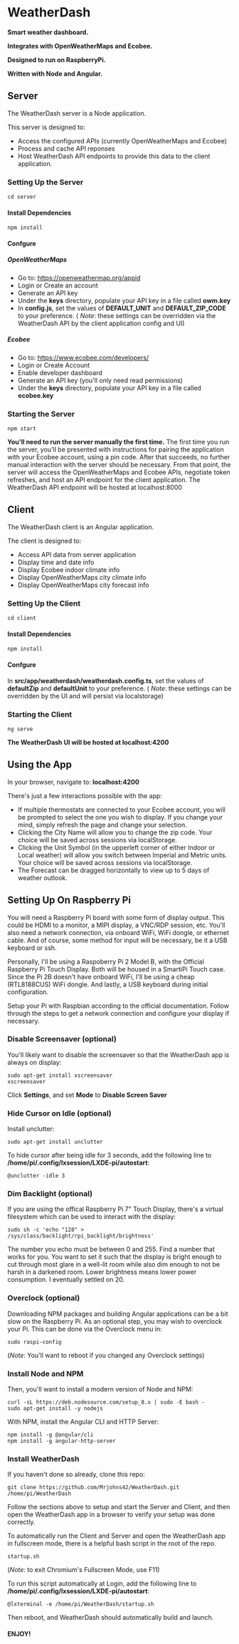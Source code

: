# WeatherDash

**Smart weather dashboard.**

**Integrates with OpenWeatherMaps and Ecobee.**

**Designed to run on RaspberryPi.**

**Written with Node and Angular.**
 
 
## Server
The WeatherDash server is a Node application.

This server is designed to:

- Access the configured APIs (currently OpenWeatherMaps and Ecobee)
- Process and cache API reponses
- Host WeatherDash API endpoints to provide this data to the client application.
### Setting Up the Server
	cd server
#### Install Dependencies
	npm install
#### Confgure
##### OpenWeatherMaps
- Go to: https://openweathermap.org/appid
- Login or Create an account
- Generate an API key
- Under the **keys** directory, populate your API key in a file called **owm.key**
- In **config.js**, set the values of **DEFAULT_UNIT** and **DEFAULT_ZIP_CODE** to your preference. 
( *Note*: these settings can be overridden via the WeatherDash API by the client application config and UI)
##### Ecobee
- Go to: https://www.ecobee.com/developers/
- Login or Create Account
- Enable developer dashboard
- Generate an API key (you'll only need read permissions)
- Under the **keys** directory, populate your API key in a file called **ecobee.key**
### Starting the Server
	npm start
**You'll need to run the server manually the first time.**
The first time you run the server, you'll be presented with instructions for pairing the application with your Ecobee account, using a pin code.
After that succeeds, no further manual interaction with the server should be necessary.
From that point, the server will access the OpenWeatherMaps and Ecobee APIs, negotiate token refreshes, and host an API endpoint for the client application.
The WeatherDash API endpoint will be hosted at localhost:8000

## Client
The WeatherDash client is an Angular application.

The client is designed to:

- Access API data from server application
- Display time and date info
- Display Ecobee indoor climate info
- Display OpenWeatherMaps city climate info
- Display OpenWeatherMaps city forecast info
### Setting Up the Client
	cd client
#### Install Dependencies
	npm install
#### Confgure
 In **src/app/weatherdash/weatherdash.config.ts**, set the values of **defaultZip** and **defaultUnit** to your preference. 
 ( *Note*: these settings can be overridden by the UI and will persist via localstorage)
### Starting the Client
	ng serve
**The WeatherDash UI will be hosted at localhost:4200**


## Using the App
In your browser, navigate to: **localhost:4200**

There's just a few interactions possible with the app:

- If multiple thermostats are connected to your Ecobee account, you will be prompted to select the one you wish to display.  If you change your mind, simply refresh the page and change your selection.
- Clicking the City Name will allow you to change the zip code.  Your choice will be saved across sessions via localStorage.
- Clicking the Unit Symbol (in the upperleft corner of either Indoor or Local weather) will allow you switch between Imperial and Metric units.  Your choice will be saved across sessions via localStorage.
- The Forecast can be dragged horizontally to view up to 5 days of weather outlook.


## Setting Up On Raspberry Pi
You will need a Raspberry Pi board with some form of display output.  This could be HDMI to a monitor, a MIPI display, a VNC/RDP session, etc.  You'll also need a network connection, via onboard WiFi, WiFi dongle, or ethernet cable.  And of course, some method for input will be necessary, be it a USB keyboard or ssh.

Personally, I'll be using a Raspoberry Pi 2 Model B, with the Official Raspberry Pi Touch Display.  Both will be housed in a SmartiPi Touch case.  Since the Pi 2B doesn't have onboard WiFi, I'll be using a cheap (RTL8188CUS) WiFi dongle.  And lastly, a USB keyboard during initial configuration.

Setup your Pi with Raspbian according to the official documentation.  Follow through the steps to get a network connection and configure your display if necessary.

### Disable Screensaver (optional)
You'll likely want to disable the screensaver so that the WeatherDash app is always on display:
	
	sudo apt-get install xscreensaver
	xscreensaver

Click **Settings**, and set **Mode** to **Disable Screen Saver**

### Hide Cursor on Idle (optional)
Install unclutter:

	sudo apt-get install unclutter

To hide cursor after being idle for 3 seconds, add the following line to **/home/pi/.config/lxsession/LXDE-pi/autostart**:

	@unclutter -idle 3

### Dim Backlight (optional)
If you are using the offical Raspberry Pi 7" Touch Display, there's a virtual filesystem which can be used to interact with the display:

	sudo sh -c 'echo "128" > /sys/class/backlight/rpi_backlight/brightness'
	
The number you echo must be between 0 and 255.  Find a number that works for you.  You want to set it such that the display is bright enough to cut through most glare in a well-lit room while also dim enough to not be harsh in a darkened room.  Lower brightness means lower power consumption. I eventually settled on 20.

### Overclock (optional)
Downloading NPM packages and building Angular applications can be a bit slow on the Raspberry Pi.  As an optional step, you may wish to overclock your Pi.  This can be done via the Overclock menu in:

	sudo raspi-config
	
(*Note*: You'll want to reboot if you changed any Overclock settings)
	
### Install Node and NPM
Then, you'll want to install a modern version of Node and NPM:

	curl -sL https://deb.nodesource.com/setup_8.x | sudo -E bash -
	sudo apt-get install -y nodejs
	

With NPM, install the Angular CLI and HTTP Server:

	npm install -g @angular/cli
	npm install -g angular-http-server
	
### Install WeatherDash
If you haven't done so already, clone this repo:

	git clone https://github.com/Mrjohns42/WeatherDash.git /home/pi/WeatherDash
	
Follow the sections above to setup and start the Server and Client, and then open the WeatherDash app in a browser to verify your setup was done correctly. 

To automatically run the Client and Server and open the WeatherDash app in fullscreen mode, there is a helpful bash script in the root of the repo.

	startup.sh
	
(*Note*: to exit Chromium's Fullscreen Mode, use F11)
	
To run this script automatically at Login, add the following line to **/home/pi/.config/lxsession/LXDE-pi/autostart**:

	@lxterminal -e /home/pi/WeatherDash/startup.sh	
	
Then reboot, and WeatherDash should automatically build and launch.
	
#### ENJOY!
	

	
	
	
	

